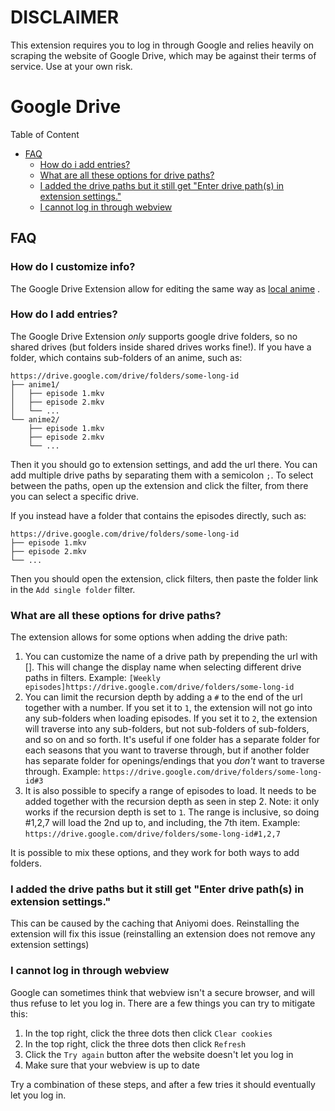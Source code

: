 # DISCLAIMER

This extension requires you to log in through Google and relies heavily on scraping the website of Google Drive, which may be against their terms of service. Use at your own risk.

# Google Drive

Table of Content
- [FAQ](#FAQ)
  - [How do i add entries?](#how-do-i-add-entries)
  - [What are all these options for drive paths?](#what-are-all-these-options-for-drive-paths)
  - [I added the drive paths but it still get "Enter drive path(s) in extension settings."](#i-added-the-drive-paths-but-it-still-get-enter-drive-paths-in-extension-settings)
  - [I cannot log in through webview](#i-cannot-log-in-through-webview)

## FAQ

### How do I customize info?

The Google Drive Extension allow for editing the same way as [local anime](https://aniyomi.org/docs/guides/local-anime-source/advanced)      .

### How do I add entries?
The Google Drive Extension *only* supports google drive folders, so no shared drives (but folders inside shared drives works fine!). If you have a folder, which contains sub-folders of an anime, such as:
```
https://drive.google.com/drive/folders/some-long-id
├── anime1/
│   ├── episode 1.mkv
│   ├── episode 2.mkv
│   └── ...
└── anime2/
    ├── episode 1.mkv
    ├── episode 2.mkv
    └── ...
```
Then it you should go to extension settings, and add the url there. You can add multiple drive paths by separating them with a semicolon `;`. To select between the paths, open up the extension and click the filter, from there you can select a specific drive.

If you instead have a folder that contains the episodes directly, such as:
```
https://drive.google.com/drive/folders/some-long-id
├── episode 1.mkv
├── episode 2.mkv
└── ...
```
Then you should open the extension, click filters, then paste the folder link in the `Add single folder` filter.

### What are all these options for drive paths?
The extension allows for some options when adding the drive path:
1. You can customize the name of a drive path by prepending the url with [<insert name>]. This will change the display name when selecting different drive paths in filters. Example: `[Weekly episodes]https://drive.google.com/drive/folders/some-long-id`
2. You can limit the recursion depth by adding a `#` to the end of the url together with a number. If you set it to `1`, the extension will not go into any sub-folders when loading episodes. If you set it to `2`, the extension will traverse into any sub-folders, but not sub-folders of sub-folders, and so on and so forth. It's useful if one folder has a separate folder for each seasons that you want to traverse through, but if another folder has separate folder for openings/endings that you *don't* want to traverse through. Example: `https://drive.google.com/drive/folders/some-long-id#3`
3. It is also possible to specify a range of episodes to load. It needs to be added together with the recursion depth as seen in step 2. Note: it only works if the recursion depth is set to `1`. The range is inclusive, so doing #1,2,7 will load the 2nd up to, and including, the 7th item. Example: `https://drive.google.com/drive/folders/some-long-id#1,2,7`

It is possible to mix these options, and they work for both ways to add folders.

### I added the drive paths but it still get "Enter drive path(s) in extension settings."
This can be caused by the caching that Aniyomi does. Reinstalling the extension will fix this issue (reinstalling an extension does not remove any extension settings)

### I cannot log in through webview
Google can sometimes think that webview isn't a secure browser, and will thus refuse to let you log in. There are a few things you can try to mitigate this:
1. In the top right, click the three dots then click `Clear cookies`
2. In the top right, click the three dots then click `Refresh`
3. Click the `Try again` button after the website doesn't let you log in
4. Make sure that your webview is up to date

Try a combination of these steps, and after a few tries it should eventually let you log in.
